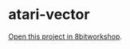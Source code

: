 atari-vector
=====

[Open this project in 8bitworkshop](http://8bitworkshop.com/redir.html?platform=vector-z80color&importURL=https%3A%2F%2Fgithub.com%2FLuigi30%2Fatari-vector&file=yospos.c).

